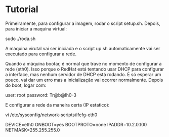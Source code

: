 # Tutorial

Primeiramente, para configurar a imagem, rodar o script setup.sh. Depois, para iniciar a maquina virtual:

sudo ./roda.sh

A máquina virutal vai ser iniciada e o script up.sh automaticamente vai ser
executado para configurar a rede.

Quando a máquina bootar, é normal que trave no momento de configurar a rede
(eth0). Isso porque o RedHat está tentando usar DHCP para configurar a
interface, mas nenhum servidor de DHCP está rodando.
É só esperar um pouco, vai dar um erro mas a inicialização vai ocorrer
normalmente. Depois do boot, logar com:

user: root
password: Tr@b@lh0-3

E configurar a rede da maneira certa (IP estatico):

vi /etc/sysconfig/network-scripts/ifcfg-eth0

DEVICE=eth0
ONBOOT=yes
BOOTPROTO=none
IPADDR=10.2.0.100
NETMASK=255.255.255.0

